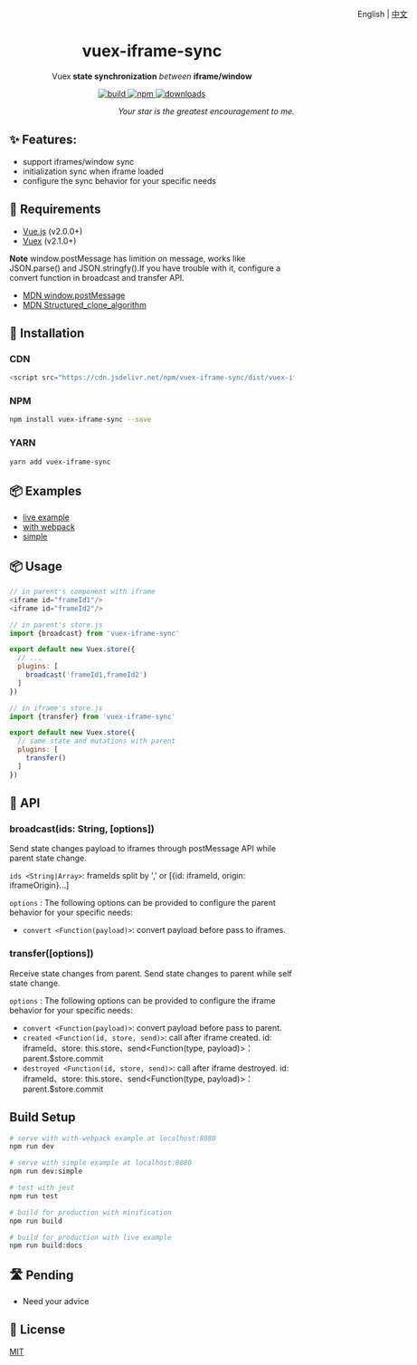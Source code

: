 <h1 align="center">
  vuex-iframe-sync
</h1>
<p align="right" style="position:absolute;top:16px;right:28px;">
  English | <a href="https://github.com/L-Chris/vuex-iframe-sync/blob/master/README.zh-CN.md">中文</a>
</p>
<p align="center">Vuex<strong> state synchronization</strong><em> between </em><strong> iframe/window</strong></p>
<p align="center">
  <a href="https://travis-ci.org/L-Chris/vuex-iframe-sync">
    <img src="https://img.shields.io/travis/L-Chris/vuex-iframe-sync.svg" alt="build">
  </a>
  <a href="https://www.npmjs.com/package/vuex-iframe-sync">
    <img src="https://img.shields.io/npm/v/vuex-iframe-sync.svg" alt="npm">
  </a>
  <a href="https://www.npmjs.com/package/vuex-iframe-sync">
    <img src="https://img.shields.io/npm/dm/vuex-iframe-sync.svg" alt="downloads">
  </a>
</p>
<p align="right"><em>Your star is the greatest encouragement to me.</em></p>

## ✨ Features:

- support iframes/window sync
- initialization sync when iframe loaded
- configure the sync behavior for your specific needs

## 🔧 Requirements

- [Vue.js](https://vuejs.org) (v2.0.0+)
- [Vuex](http://vuex.vuejs.org) (v2.1.0+)

**Note** window.postMessage has limition on message, works like JSON.parse() and JSON.stringfy().If you have trouble with it, configure a convert function in broadcast and transfer API.
- [MDN window.postMessage](https://developer.mozilla.org/en-US/docs/Web/API/Window/postMessage)
- [MDN Structured_clone_algorithm](https://developer.mozilla.org/en-US/docs/Web/API/Web_Workers_API/Structured_clone_algorithm)


## 🔧 Installation

### CDN

```bash
<script src="https://cdn.jsdelivr.net/npm/vuex-iframe-sync/dist/vuex-iframe-sync.umd.js"></script>
```

### NPM

```bash
npm install vuex-iframe-sync --save
```
### YARN

```bash
yarn add vuex-iframe-sync
```

## 📦 Examples

- [live example](https://l-chris.github.io/vuex-iframe-sync/)
- [with webpack](https://github.com/L-Chris/vuex-iframe-sync/tree/develop/examples/with-webpack)
- [simple](https://github.com/L-Chris/vuex-iframe-sync/tree/develop/examples/simple)

## 📦 Usage

```js
// in parent's component with iframe
<iframe id="frameId1"/>
<iframe id="frameId2"/>

// in parent's store.js
import {broadcast} from 'vuex-iframe-sync'

export default new Vuex.store({
  // ...
  plugins: [
    broadcast('frameId1,frameId2')
  ]
})

// in iframe's store.js
import {transfer} from 'vuex-iframe-sync'

export default new Vuex.store({
  // same state and mutations with parent
  plugins: [
    transfer()
  ]
})
```

## 🔧 API

### broadcast(ids: String, [options])

Send state changes payload to iframes through postMessage API while parent state change.

`ids <String|Array>`: frameIds split by ',' or [{id: iframeId, origin: iframeOrigin}...]

`options` : The following options can be provided to configure the parent behavior for your specific needs:
  - `convert <Function(payload)>`: convert payload before pass to iframes.

### transfer([options])

Receive state changes from parent. Send state changes to parent while self state change.

`options` : The following options can be provided to configure the iframe behavior for your specific needs:
  - `convert <Function(payload)>`: convert payload before pass to parent.
  - `created <Function(id, store, send)>`: call after iframe created. id: iframeId、store: this.store、send<Function(type, payload)>：parent.$store.commit
  - `destroyed <Function(id, store, send)>`: call after iframe destroyed. id: iframeId、store: this.store、send<Function(type, payload)>：parent.$store.commit

## Build Setup
``` bash
# serve with with-webpack example at localhost:8080
npm run dev

# serve with simple example at localhost:8080
npm run dev:simple

# test with jest
npm run test

# build for production with minification
npm run build

# build for production with live example
npm run build:docs
```

## 🛣 Pending
- Need your advice

## 🥂 License

[MIT](http://opensource.org/licenses/MIT)